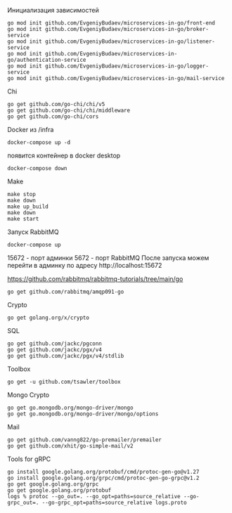 Инициализация зависимостей

```
go mod init github.com/EvgeniyBudaev/microservices-in-go/front-end
go mod init github.com/EvgeniyBudaev/microservices-in-go/broker-service
go mod init github.com/EvgeniyBudaev/microservices-in-go/listener-service
go mod init github.com/EvgeniyBudaev/microservices-in-go/authentication-service
go mod init github.com/EvgeniyBudaev/microservices-in-go/logger-service
go mod init github.com/EvgeniyBudaev/microservices-in-go/mail-service
```

Chi
```
go get github.com/go-chi/chi/v5
go get github.com/go-chi/chi/middleware
go get github.com/go-chi/cors
```

Docker
из /infra
```
docker-compose up -d
```
появится контейнер в docker desktop
```
docker-compose down
```

Make
```
make stop
make down
make up_build
make down
make start
```

Запуск RabbitMQ
```
docker-compose up
```
15672 - порт админки
5672 - порт RabbitMQ
После запуска можем перейти в админку по адресу http://localhost:15672

https://github.com/rabbitmq/rabbitmq-tutorials/tree/main/go
```
go get github.com/rabbitmq/amqp091-go
```

Crypto
```
go get golang.org/x/crypto
```

SQL
```
go get github.com/jackc/pgconn
go get github.com/jackc/pgx/v4
go get github.com/jackc/pgx/v4/stdlib
```

Toolbox
```
go get -u github.com/tsawler/toolbox
```

Mongo
Crypto
```
go get go.mongodb.org/mongo-driver/mongo
go get go.mongodb.org/mongo-driver/mongo/options
```

Mail
```
go get github.com/vanng822/go-premailer/premailer
go get github.com/xhit/go-simple-mail/v2
```

Tools for gRPC
```
go install google.golang.org/protobuf/cmd/protoc-gen-go@v1.27
go install google.golang.org/grpc/cmd/protoc-gen-go-grpc@v1.2
go get google.golang.org/grpc
go get google.golang.org/protobuf
logs % protoc --go_out=. --go_opt=paths=source_relative --go-grpc_out=. --go-grpc_opt=paths=source_relative logs.proto
```
